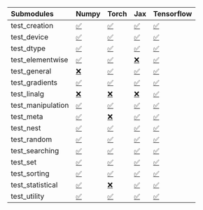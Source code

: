 | Submodules        | Numpy                                                                                                                           | Torch                                                                                                                           | Jax                                                                                                                             | Tensorflow                                                                                                                      |
|:------------------|:--------------------------------------------------------------------------------------------------------------------------------|:--------------------------------------------------------------------------------------------------------------------------------|:--------------------------------------------------------------------------------------------------------------------------------|:--------------------------------------------------------------------------------------------------------------------------------|
| test_creation     | <a href="https://github.com/unifyai/ivy/runs/7999812376?check_suite_focus=true" rel="noopener noreferrer" target="_blank">✅</a> | <a href="https://github.com/unifyai/ivy/runs/7999814373?check_suite_focus=true" rel="noopener noreferrer" target="_blank">✅</a> | <a href="https://github.com/unifyai/ivy/runs/7999816473?check_suite_focus=true" rel="noopener noreferrer" target="_blank">✅</a> | <a href="https://github.com/unifyai/ivy/runs/7999818768?check_suite_focus=true" rel="noopener noreferrer" target="_blank">✅</a> |
| test_device       | <a href="https://github.com/unifyai/ivy/runs/7999812511?check_suite_focus=true" rel="noopener noreferrer" target="_blank">✅</a> | <a href="https://github.com/unifyai/ivy/runs/7999814571?check_suite_focus=true" rel="noopener noreferrer" target="_blank">✅</a> | <a href="https://github.com/unifyai/ivy/runs/7999816586?check_suite_focus=true" rel="noopener noreferrer" target="_blank">✅</a> | <a href="https://github.com/unifyai/ivy/runs/7999818929?check_suite_focus=true" rel="noopener noreferrer" target="_blank">✅</a> |
| test_dtype        | <a href="https://github.com/unifyai/ivy/runs/7999812609?check_suite_focus=true" rel="noopener noreferrer" target="_blank">✅</a> | <a href="https://github.com/unifyai/ivy/runs/7999814691?check_suite_focus=true" rel="noopener noreferrer" target="_blank">✅</a> | <a href="https://github.com/unifyai/ivy/runs/7999816724?check_suite_focus=true" rel="noopener noreferrer" target="_blank">✅</a> | <a href="https://github.com/unifyai/ivy/runs/7999819046?check_suite_focus=true" rel="noopener noreferrer" target="_blank">✅</a> |
| test_elementwise  | <a href="https://github.com/unifyai/ivy/runs/7999812695?check_suite_focus=true" rel="noopener noreferrer" target="_blank">✅</a> | <a href="https://github.com/unifyai/ivy/runs/7999814876?check_suite_focus=true" rel="noopener noreferrer" target="_blank">✅</a> | <a href="https://github.com/unifyai/ivy/runs/7999816928?check_suite_focus=true" rel="noopener noreferrer" target="_blank">❌</a> | <a href="https://github.com/unifyai/ivy/runs/7999819201?check_suite_focus=true" rel="noopener noreferrer" target="_blank">✅</a> |
| test_general      | <a href="https://github.com/unifyai/ivy/runs/7999812853?check_suite_focus=true" rel="noopener noreferrer" target="_blank">❌</a> | <a href="https://github.com/unifyai/ivy/runs/7999814986?check_suite_focus=true" rel="noopener noreferrer" target="_blank">✅</a> | <a href="https://github.com/unifyai/ivy/runs/7999817091?check_suite_focus=true" rel="noopener noreferrer" target="_blank">✅</a> | <a href="https://github.com/unifyai/ivy/runs/7999819327?check_suite_focus=true" rel="noopener noreferrer" target="_blank">✅</a> |
| test_gradients    | <a href="https://github.com/unifyai/ivy/runs/7999812994?check_suite_focus=true" rel="noopener noreferrer" target="_blank">✅</a> | <a href="https://github.com/unifyai/ivy/runs/7999815104?check_suite_focus=true" rel="noopener noreferrer" target="_blank">✅</a> | <a href="https://github.com/unifyai/ivy/runs/7999817233?check_suite_focus=true" rel="noopener noreferrer" target="_blank">✅</a> | <a href="https://github.com/unifyai/ivy/runs/7999819455?check_suite_focus=true" rel="noopener noreferrer" target="_blank">✅</a> |
| test_linalg       | <a href="https://github.com/unifyai/ivy/runs/7999813149?check_suite_focus=true" rel="noopener noreferrer" target="_blank">❌</a> | <a href="https://github.com/unifyai/ivy/runs/7999815213?check_suite_focus=true" rel="noopener noreferrer" target="_blank">❌</a> | <a href="https://github.com/unifyai/ivy/runs/7999817379?check_suite_focus=true" rel="noopener noreferrer" target="_blank">❌</a> | <a href="https://github.com/unifyai/ivy/runs/7999819589?check_suite_focus=true" rel="noopener noreferrer" target="_blank">✅</a> |
| test_manipulation | <a href="https://github.com/unifyai/ivy/runs/7999813268?check_suite_focus=true" rel="noopener noreferrer" target="_blank">✅</a> | <a href="https://github.com/unifyai/ivy/runs/7999815330?check_suite_focus=true" rel="noopener noreferrer" target="_blank">✅</a> | <a href="https://github.com/unifyai/ivy/runs/7999817546?check_suite_focus=true" rel="noopener noreferrer" target="_blank">✅</a> | <a href="https://github.com/unifyai/ivy/runs/7999819694?check_suite_focus=true" rel="noopener noreferrer" target="_blank">✅</a> |
| test_meta         | <a href="https://github.com/unifyai/ivy/runs/7999813378?check_suite_focus=true" rel="noopener noreferrer" target="_blank">✅</a> | <a href="https://github.com/unifyai/ivy/runs/7999815438?check_suite_focus=true" rel="noopener noreferrer" target="_blank">❌</a> | <a href="https://github.com/unifyai/ivy/runs/7999817731?check_suite_focus=true" rel="noopener noreferrer" target="_blank">✅</a> | <a href="https://github.com/unifyai/ivy/runs/7999819822?check_suite_focus=true" rel="noopener noreferrer" target="_blank">✅</a> |
| test_nest         | <a href="https://github.com/unifyai/ivy/runs/7999813498?check_suite_focus=true" rel="noopener noreferrer" target="_blank">✅</a> | <a href="https://github.com/unifyai/ivy/runs/7999815552?check_suite_focus=true" rel="noopener noreferrer" target="_blank">✅</a> | <a href="https://github.com/unifyai/ivy/runs/7999817852?check_suite_focus=true" rel="noopener noreferrer" target="_blank">✅</a> | <a href="https://github.com/unifyai/ivy/runs/7999819938?check_suite_focus=true" rel="noopener noreferrer" target="_blank">✅</a> |
| test_random       | <a href="https://github.com/unifyai/ivy/runs/7999813620?check_suite_focus=true" rel="noopener noreferrer" target="_blank">✅</a> | <a href="https://github.com/unifyai/ivy/runs/7999815673?check_suite_focus=true" rel="noopener noreferrer" target="_blank">✅</a> | <a href="https://github.com/unifyai/ivy/runs/7999817996?check_suite_focus=true" rel="noopener noreferrer" target="_blank">✅</a> | <a href="https://github.com/unifyai/ivy/runs/7999820059?check_suite_focus=true" rel="noopener noreferrer" target="_blank">✅</a> |
| test_searching    | <a href="https://github.com/unifyai/ivy/runs/7999813763?check_suite_focus=true" rel="noopener noreferrer" target="_blank">✅</a> | <a href="https://github.com/unifyai/ivy/runs/7999815792?check_suite_focus=true" rel="noopener noreferrer" target="_blank">✅</a> | <a href="https://github.com/unifyai/ivy/runs/7999818106?check_suite_focus=true" rel="noopener noreferrer" target="_blank">✅</a> | <a href="https://github.com/unifyai/ivy/runs/7999820239?check_suite_focus=true" rel="noopener noreferrer" target="_blank">✅</a> |
| test_set          | <a href="https://github.com/unifyai/ivy/runs/7999813869?check_suite_focus=true" rel="noopener noreferrer" target="_blank">✅</a> | <a href="https://github.com/unifyai/ivy/runs/7999815930?check_suite_focus=true" rel="noopener noreferrer" target="_blank">✅</a> | <a href="https://github.com/unifyai/ivy/runs/7999818242?check_suite_focus=true" rel="noopener noreferrer" target="_blank">✅</a> | <a href="https://github.com/unifyai/ivy/runs/7999820495?check_suite_focus=true" rel="noopener noreferrer" target="_blank">✅</a> |
| test_sorting      | <a href="https://github.com/unifyai/ivy/runs/7999813974?check_suite_focus=true" rel="noopener noreferrer" target="_blank">✅</a> | <a href="https://github.com/unifyai/ivy/runs/7999816083?check_suite_focus=true" rel="noopener noreferrer" target="_blank">✅</a> | <a href="https://github.com/unifyai/ivy/runs/7999818392?check_suite_focus=true" rel="noopener noreferrer" target="_blank">✅</a> | <a href="https://github.com/unifyai/ivy/runs/7999820754?check_suite_focus=true" rel="noopener noreferrer" target="_blank">✅</a> |
| test_statistical  | <a href="https://github.com/unifyai/ivy/runs/7999814120?check_suite_focus=true" rel="noopener noreferrer" target="_blank">✅</a> | <a href="https://github.com/unifyai/ivy/runs/7999816210?check_suite_focus=true" rel="noopener noreferrer" target="_blank">❌</a> | <a href="https://github.com/unifyai/ivy/runs/7999818499?check_suite_focus=true" rel="noopener noreferrer" target="_blank">✅</a> | <a href="https://github.com/unifyai/ivy/runs/7999820858?check_suite_focus=true" rel="noopener noreferrer" target="_blank">✅</a> |
| test_utility      | <a href="https://github.com/unifyai/ivy/runs/7999814236?check_suite_focus=true" rel="noopener noreferrer" target="_blank">✅</a> | <a href="https://github.com/unifyai/ivy/runs/7999816353?check_suite_focus=true" rel="noopener noreferrer" target="_blank">✅</a> | <a href="https://github.com/unifyai/ivy/runs/7999818617?check_suite_focus=true" rel="noopener noreferrer" target="_blank">✅</a> | <a href="https://github.com/unifyai/ivy/runs/7999820987?check_suite_focus=true" rel="noopener noreferrer" target="_blank">✅</a> |